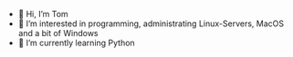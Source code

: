- 👋 Hi, I’m Tom
- 👀 I’m interested in programming, administrating Linux-Servers, MacOS and a bit of Windows
- 🌱 I’m currently learning Python 

<!---
TomB2001/TomB2001 is a ✨ special ✨ repository because its `README.md` (this file) appears on your GitHub profile.
You can click the Preview link to take a look at your changes.
--->
